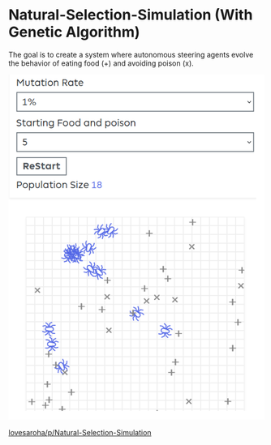 # Natural-Selection-Simulation (With Genetic Algorithm)
 The goal is to create a system where autonomous steering agents evolve the behavior of eating food (+) and avoiding poison (x).

![game](https://raw.githubusercontent.com/lovesaroha/gimages/main/16.png)

[lovesaroha/p/Natural-Selection-Simulation](https://lovesaroha.com/p/Natural-Selection-Simulation)